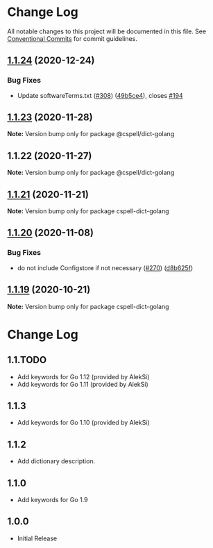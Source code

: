 # Change Log

All notable changes to this project will be documented in this file.
See [Conventional Commits](https://conventionalcommits.org) for commit guidelines.

## [1.1.24](https://github.com/streetsidesoftware/cspell-dicts/compare/@cspell/dict-golang@1.1.23...@cspell/dict-golang@1.1.24) (2020-12-24)


### Bug Fixes

* Update softwareTerms.txt ([#308](https://github.com/streetsidesoftware/cspell-dicts/issues/308)) ([49b5ce4](https://github.com/streetsidesoftware/cspell-dicts/commit/49b5ce4a2436f3c99969d6425128d55f84c8a7fc)), closes [#194](https://github.com/streetsidesoftware/cspell-dicts/issues/194)





## [1.1.23](https://github.com/streetsidesoftware/cspell-dicts/compare/@cspell/dict-golang@1.1.22...@cspell/dict-golang@1.1.23) (2020-11-28)

**Note:** Version bump only for package @cspell/dict-golang





## 1.1.22 (2020-11-27)

**Note:** Version bump only for package @cspell/dict-golang





## [1.1.21](https://github.com/streetsidesoftware/cspell-dicts/compare/cspell-dict-golang@1.1.20...cspell-dict-golang@1.1.21) (2020-11-21)

**Note:** Version bump only for package cspell-dict-golang

## [1.1.20](https://github.com/streetsidesoftware/cspell-dicts/compare/cspell-dict-golang@1.1.19...cspell-dict-golang@1.1.20) (2020-11-08)

### Bug Fixes

- do not include Configstore if not necessary ([#270](https://github.com/streetsidesoftware/cspell-dicts/issues/270)) ([d8b625f](https://github.com/streetsidesoftware/cspell-dicts/commit/d8b625f2f42d5cc6c4a9390216ac1e5037886e44))

## [1.1.19](https://github.com/streetsidesoftware/cspell-dicts/compare/cspell-dict-golang@1.1.18...cspell-dict-golang@1.1.19) (2020-10-21)

**Note:** Version bump only for package cspell-dict-golang

# Change Log

## 1.1.TODO

- Add keywords for Go 1.12 (provided by AlekSi)
- Add keywords for Go 1.11 (provided by AlekSi)

## 1.1.3

- Add keywords for Go 1.10 (provided by AlekSi)

## 1.1.2

- Add dictionary description.

## 1.1.0

- Add keywords for Go 1.9

## 1.0.0

- Initial Release
